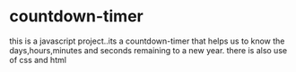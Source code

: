# countdown-timer
this is a javascript project..its a countdown-timer that helps us to know the days,hours,minutes and seconds remaining to a new year.
there is also use of css and html
